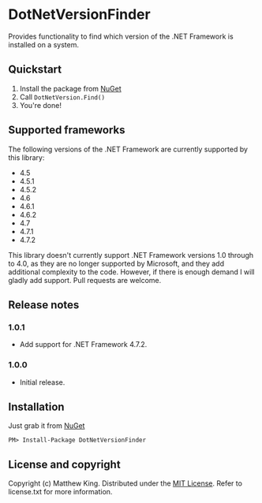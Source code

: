 DotNetVersionFinder
===================

Provides functionality to find which version of the .NET Framework is installed on a system.

Quickstart
----------

1) Install the package from [NuGet](https://www.nuget.org/packages/DotNetVersionFinder)
2) Call `DotNetVersion.Find()`
3) You're done!

Supported frameworks
--------------------

The following versions of the .NET Framework are currently supported by this library:

* 4.5
* 4.5.1
* 4.5.2
* 4.6
* 4.6.1
* 4.6.2
* 4.7
* 4.7.1
* 4.7.2

This library doesn't currently support .NET Framework versions 1.0 through to 4.0, as they are no longer supported by Microsoft, and they add additional complexity to the code. However, if there is enough demand I will gladly add support. Pull requests are welcome.

Release notes
-------------

### 1.0.1

* Add support for .NET Framework 4.7.2.

### 1.0.0

* Initial release.

Installation
------------

Just grab it from [NuGet](https://www.nuget.org/packages/DotNetVersionFinder/)

```
PM> Install-Package DotNetVersionFinder
```

License and copyright
---------------------

Copyright (c) Matthew King.
Distributed under the [MIT License](http://opensource.org/licenses/MIT). Refer to license.txt for more information.
